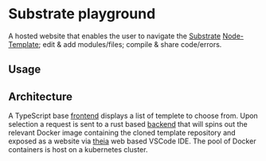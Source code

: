 # Substrate playground

A hosted website that enables the user to navigate the [Substrate](https://github.com/paritytech/substrate) [Node-Template](https://github.com/paritytech/substrate/tree/master/node-template); edit & add modules/files; compile & share code/errors.

## Usage


## Architecture

A TypeScript base [frontend](/frontend) displays a list of templete to choose from. Upon selection a request is sent to a rust based [backend](/backend) that will spins out the relevant Docker image containing the cloned template repository and exposed as a website via [theia](https://www.theia-ide.org/) web based VSCode IDE. The pool of Docker containers is host on a kubernetes cluster. 
